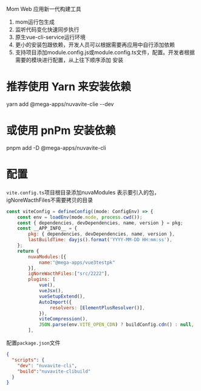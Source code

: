 Mom Web 应用新一代构建工具
1. mom运行包生成
2. 监听代码变化快速同步执行
3. 原生vue-cli-service运行环境
4. 更小的安装包跟依赖，开发人员可以根据需要再应用中自行添加依赖
5. 支持项目添加module.config.js或module.config.ts文件，配置。开发者根据需要的模块进行配置，从上往下顺序添加
   安装

# 推荐使用 Yarn 来安装依赖

yarn add @mega-apps/nuvavite-clie --dev

# 或使用 pnPm 安装依赖

pnpm add -D @mega-apps/nuvavite-cli

# 配置

`vite.config.ts`项目根目录添加nuvaModules 表示要引入的包，igNoreWacthFiles不需要拷贝的目录
```js
const viteConfig = defineConfig((mode: ConfigEnv) => {
	const env = loadEnv(mode.mode, process.cwd());
	const { dependencies, devDependencies, name, version } = pkg;
	const __APP_INFO__ = {
		pkg: { dependencies, devDependencies, name, version },
		lastBuildTime: dayjs().format('YYYY-MM-DD HH:mm:ss'),
	};
	return {
		nuvaModules:[{
			name:"@mega-apps/vue3testpk"
		}],
		igNoreWacthFiles:["src/2222"],
		plugins: [
			vue(),
			vueJsx(),
			vueSetupExtend(),
			AutoImport({
				resolvers: [ElementPlusResolver()],
			}),
			viteCompression(),
			JSON.parse(env.VITE_OPEN_CDN) ? buildConfig.cdn() : null,
		],
```

配置`package.json`文件
```json
{
  "scripts": {
    "dev": "nuvavite-cli",
    "build":"nuvavite-clibuild"
  }
}
```

